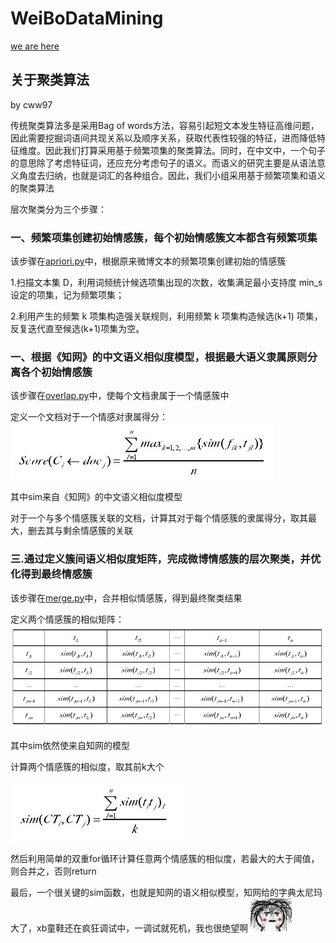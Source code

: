 # WeiBoDataMining


[we are here](https://github.com/DataMiningBasedOnWeiBo/WeiBoDataMining.git)





## 关于聚类算法

by cww97

传统聚类算法多是采用Bag of words方法，容易引起短文本发生特征高维问题，因此需要挖掘词语间共现关系以及顺序关系，获取代表性较强的特征，进而降低特征维度。因此我们打算采用基于频繁项集的聚类算法。同时，在中文中，一个句子的意思除了考虑特征词，还应充分考虑句子的语义。而语义的研究主要是从语法意义角度去归纳，也就是词汇的各种组合。因此，我们小组采用基于频繁项集和语义的聚类算法

层次聚类分为三个步骤：

### 一、频繁项集创建初始情感簇，每个初始情感簇文本都含有频繁项集

该步骤在[apriori.py](emotion/apriori.py)中，根据原来微博文本的频繁项集创建初始的情感簇

1.扫描文本集 D，利用词频统计候选项集出现的次数，收集满足最小支持度 min_s 设定的项集，记为频繁项集； 

2.利用产生的频繁 k 项集构造强关联规则，利用频繁 k 项集构造候选(k+1)
项集，反复迭代直至候选(k+1)项集为空。

### 一、根据《知网》的中文语义相似度模型，根据最大语义隶属原则分离各个初始情感簇

该步骤在[overlap.py](emotion/overlap.py)中，使每个文档隶属于一个情感簇中

定义一个文档对于一个情感对隶属得分：
![socre](docs/pics/belongscore.png)

其中sim来自《知网》的中文语义相似度模型

对于一个与多个情感簇关联的文档，计算其对于每个情感簇的隶属得分，取其最大，删去其与剩余情感簇的关联

### 三.通过定义簇间语义相似度矩阵，完成微博情感簇的层次聚类，并优化得到最终情感簇

该步骤在[merge.py](emotion/merge.py)中，合并相似情感簇，得到最终聚类结果

定义两个情感簇的相似矩阵：
![sim_clu](docs/pics/sim_clu.png)

其中sim依然使来自知网的模型

计算两个情感簇的相似度，取其前k大个

![sim_clu_score](docs/pics/sim_clu_score.png)

然后利用简单的双重for循环计算任意两个情感簇的相似度，若最大的大于阈值，则合并之，否则return


最后，一个很关键的sim函数，也就是知网的语义相似模型，知网给的字典太尼玛大了，xb童鞋还在疯狂调试中，一调试就死机，我也很绝望啊
![boom](docs/pics/boom.jpg)